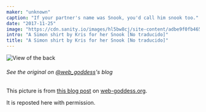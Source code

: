 ```yaml
---
maker: "unknown"
caption: "If your partner's name was Snook, you'd call him snook too."
date: "2017-11-25"
image: "https://cdn.sanity.io/images/hl5bw8cj/site-content/adbe9f0fb465866669913ed393d77c0ae48a59f7-2000x2667.jpg"
intro: "A Simon shirt by Kris for her Snook [No traducido]"
title: "A Simon shirt by Kris for her Snook [No traducido]"
---
```


![View of the back](https://posts.freesewing.org/uploads/simon_on_snook_high_back_405a53e578.jpg "View of the back")

<Note>

###### See the original on [@web_goddess](/users/web_goddess)'s blog
This picture is from [this blog post](https://www.web-goddess.org/archive/18117) 
on [web-goddess.org](https://www.web-goddess.org/).

It is reposted here with permission.

</Note>
